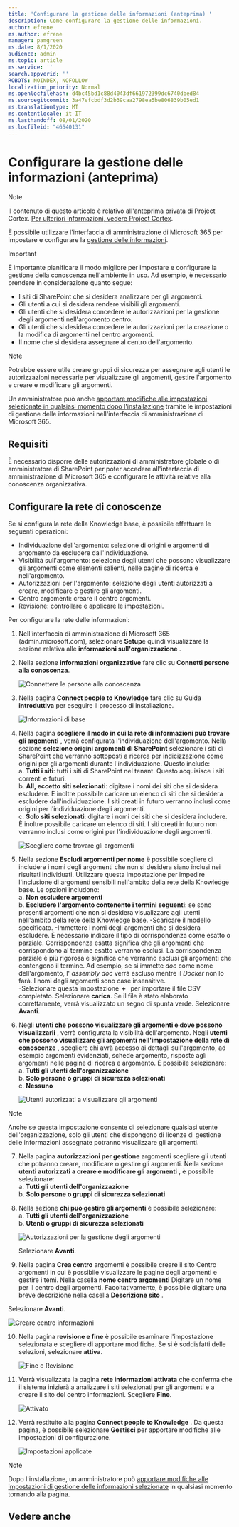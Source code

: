 ```yaml
---
title: 'Configurare la gestione delle informazioni (anteprima) '
description: Come configurare la gestione delle informazioni.
author: efrene
ms.author: efrene
manager: pamgreen
ms.date: 8/1/2020
audience: admin
ms.topic: article
ms.service: ''
search.appverid: ''
ROBOTS: NOINDEX, NOFOLLOW
localization_priority: Normal
ms.openlocfilehash: d4bc45bd1c88d4043df661972399dc6740dbed84
ms.sourcegitcommit: 3a47efcbdf3d2b39caa2798ea5be806839b05ed1
ms.translationtype: MT
ms.contentlocale: it-IT
ms.lasthandoff: 08/01/2020
ms.locfileid: "46540131"
---
```

# <a name="set-up-knowledge-management-preview"></a>Configurare la gestione delle informazioni (anteprima)

> [!Note] 
> Il contenuto di questo articolo è relativo all'anteprima privata di Project Cortex. [Per ulteriori informazioni, vedere Project Cortex](https://aka.ms/projectcortex).

È possibile utilizzare l'interfaccia di amministrazione di Microsoft 365 per impostare e configurare la [gestione delle informazioni](knowledge-management-overview.md). 

> [!Important]
> È importante pianificare il modo migliore per impostare e configurare la gestione della conoscenza nell'ambiente in uso. Ad esempio, è necessario prendere in considerazione quanto segue:
- I siti di SharePoint che si desidera analizzare per gli argomenti.
- Gli utenti a cui si desidera rendere visibili gli argomenti.
- Gli utenti che si desidera concedere le autorizzazioni per la gestione degli argomenti nell'argomento centro.
- Gli utenti che si desidera concedere le autorizzazioni per la creazione o la modifica di argomenti nel centro argomenti.
- Il nome che si desidera assegnare al centro dell'argomento.

> [!Note]
> Potrebbe essere utile creare gruppi di sicurezza per assegnare agli utenti le autorizzazioni necessarie per visualizzare gli argomenti, gestire l'argomento e creare e modificare gli argomenti.

Un amministratore può anche [apportare modifiche alle impostazioni selezionate in qualsiasi momento dopo l'installazione](manage-knowledge-network.md) tramite le impostazioni di gestione delle informazioni nell'interfaccia di amministrazione di Microsoft 365.

## <a name="requirements"></a>Requisiti 
È necessario disporre delle autorizzazioni di amministratore globale o di amministratore di SharePoint per poter accedere all'interfaccia di amministrazione di Microsoft 365 e configurare le attività relative alla conoscenza organizzativa.

## <a name="set-up-your-knowledge-network"></a>Configurare la rete di conoscenze

Se si configura la rete della Knowledge base, è possibile effettuare le seguenti operazioni:

- Individuazione dell'argomento: selezione di origini e argomenti di argomento da escludere dall'individuazione.
- Visibilità sull'argomento: selezione degli utenti che possono visualizzare gli argomenti come elementi salienti, nelle pagine di ricerca e nell'argomento.
- Autorizzazioni per l'argomento: selezione degli utenti autorizzati a creare, modificare e gestire gli argomenti.
- Centro argomenti: creare il centro argomenti.
- Revisione: controllare e applicare le impostazioni.

Per configurare la rete delle informazioni:

1. Nell'interfaccia di amministrazione di Microsoft 365 (admin.microsoft.com), selezionare **Setup**e quindi visualizzare la sezione relativa alle **informazioni sull'organizzazione** .
2. Nella sezione **informazioni organizzative** fare clic su **Connetti persone alla conoscenza**.<br/>

    ![Connettere le persone alla conoscenza](../media/content-understanding/admin-org-knowledge-options.png) </br>

3. Nella pagina **Connect people to Knowledge** fare clic su Guida **introduttiva** per eseguire il processo di installazione.<br/>

    ![Informazioni di base](../media/content-understanding/k-get-started.png) </br>

4. Nella pagina **scegliere il modo in cui la rete di informazioni può trovare gli argomenti** , verrà configurata l'individuazione dell'argomento. Nella sezione **selezione origini argomenti di SharePoint** selezionare i siti di SharePoint che verranno sottoposti a ricerca per indicizzazione come origini per gli argomenti durante l'individuazione. Questo include:</br>
    a. **Tutti i siti**: tutti i siti di SharePoint nel tenant. Questo acquisisce i siti correnti e futuri.</br>
    b. **All, eccetto siti selezionati**: digitare i nomi dei siti che si desidera escludere.  È inoltre possibile caricare un elenco di siti che si desidera escludere dall'individuazione. I siti creati in futuro verranno inclusi come origini per l'individuazione degli argomenti. </br>
    c. **Solo siti selezionati**: digitare i nomi dei siti che si desidera includere. È inoltre possibile caricare un elenco di siti. I siti creati in futuro non verranno inclusi come origini per l'individuazione degli argomenti. </br>

    ![Scegliere come trovare gli argomenti](../media/content-understanding/ksetup1.png) </br>
   
5. Nella sezione **Escludi argomenti per nome** è possibile scegliere di includere i nomi degli argomenti che non si desidera siano inclusi nei risultati individuati. Utilizzare questa impostazione per impedire l'inclusione di argomenti sensibili nell'ambito della rete della Knowledge base. Le opzioni includono:</br>
    a. **Non escludere argomenti** </br>
    b. **Escludere l'argomento contenente i termini seguenti**: se sono presenti argomenti che non si desidera visualizzare agli utenti nell'ambito della rete della Knowledge base.
   -Scaricare il modello specificato.
   -Immettere i nomi degli argomenti che si desidera escludere. È necessario indicare il tipo di corrispondenza come esatto o parziale. Corrispondenza esatta significa che gli argomenti che corrispondono al termine esatto verranno esclusi. La corrispondenza parziale è più rigorosa e significa che verranno esclusi gli argomenti che contengono il termine. Ad esempio, se si immette *doc* come nome dell'argomento, l' *assembly doc* verrà escluso mentre il *Docker* non lo farà. I nomi degli argomenti sono case insensitive.  
        -Selezionare questa impostazione  **+**   per importare il file CSV completato. Selezionare **carica**. Se il file è stato elaborato correttamente, verrà visualizzato un segno di spunta verde. Selezionare **Avanti**.</br>


6. Negli **utenti che possono visualizzare gli argomenti e dove possono visualizzarli** , verrà configurata la visibilità dell'argomento. Negli **utenti che possono visualizzare gli argomenti nell'impostazione della rete di conoscenze** , scegliere chi avrà accesso ai dettagli sull'argomento, ad esempio argomenti evidenziati, schede argomento, risposte agli argomenti nelle pagine di ricerca e argomento. È possibile selezionare:</br>
    a. **Tutti gli utenti dell'organizzazione**</br>
    b. **Solo persone o gruppi di sicurezza selezionati**</br>
    c. **Nessuno**</br>

    ![Utenti autorizzati a visualizzare gli argomenti](../media/content-understanding/ksetup2.png) </br> 

 > [!Note] 
 > Anche se questa impostazione consente di selezionare qualsiasi utente dell'organizzazione, solo gli utenti che dispongono di licenze di gestione delle informazioni assegnate potranno visualizzare gli argomenti. 

7. Nella pagina **autorizzazioni per gestione** argomenti scegliere gli utenti che potranno creare, modificare o gestire gli argomenti. Nella sezione **utenti autorizzati a creare e modificare gli argomenti** , è possibile selezionare:</br>
    a. **Tutti gli utenti dell'organizzazione**</br>
    b. **Solo persone o gruppi di sicurezza selezionati**</br>
8. Nella sezione **chi può gestire gli argomenti** è possibile selezionare:</br>
    a. **Tutti gli utenti dell'organizzazione**</br>
    b. **Utenti o gruppi di sicurezza selezionati**</br>

    ![Autorizzazioni per la gestione degli argomenti](../media/content-understanding/ksetup3.png) </br>

    Selezionare **Avanti**.</br>
9. Nella pagina **Crea centro** argomenti è possibile creare il sito Centro argomenti in cui è possibile visualizzare le pagine degli argomenti e gestire i temi.  Nella casella **nome centro argomenti** Digitare un nome per il centro degli argomenti. Facoltativamente, è possibile digitare una breve descrizione nella casella **Descrizione sito** . </br>

Selezionare **Avanti**.</br>

   ![Creare centro informazioni](../media/content-understanding/ksetup4.png) </br> 

10. Nella pagina **revisione e fine** è possibile esaminare l'impostazione selezionata e scegliere di apportare modifiche. Se si è soddisfatti delle selezioni, selezionare **attiva**.

    ![Fine e Revisione](../media/content-understanding/ksetup5.png) </br> 

11. Verrà visualizzata la pagina **rete informazioni attivata** che conferma che il sistema inizierà a analizzare i siti selezionati per gli argomenti e a creare il sito del centro informazioni. Scegliere **Fine**.</br>

    ![Attivato](../media/content-understanding/ksetup6.png) </br> 

12. Verrà restituito alla pagina **Connect people to Knowledge** . Da questa pagina, è possibile selezionare **Gestisci** per apportare modifiche alle impostazioni di configurazione. 

    ![Impostazioni applicate](../media/content-understanding/ksetup7.png) </br>   

> [!Note]
> Dopo l'installazione, un amministratore può [apportare modifiche alle impostazioni di gestione delle informazioni selezionate](manage-knowledge-network.md) in qualsiasi momento tornando alla pagina.


## <a name="see-also"></a>Vedere anche



  






